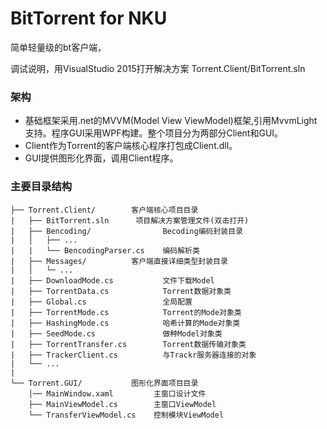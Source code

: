 BitTorrent for NKU
==========
简单轻量级的bt客户端，

调试说明，用VisualStudio 2015打开解决方案 Torrent.Client/BitTorrent.sln

### 架构
* 基础框架采用.net的MVVM(Model View ViewModel)框架,引用MvvmLight支持。程序GUI采用WPF构建。整个项目分为两部分Client和GUI。
* Client作为Torrent的客户端核心程序打包成Client.dll。
* GUI提供图形化界面，调用Client程序。


### 主要目录结构
```
├── Torrent.Client/        客户端核心项目目录
|   ├── BitTorrent.sln      项目解决方案管理文件(双击打开)
|   ├── Bencoding/                Becoding编码封装目录
|   │   ├── ...         
|   |   └── BencodingParser.cs    编码解析类
|   ├── Messages/          客户端直接详细类型封装目录
|   │   └─ ...         
|   ├── DownloadMode.cs           文件下载Model
|   ├── TorrentData.cs            Torrent数据对象类
|   ├── Global.cs                 全局配置
|   ├── TorrentMode.cs            Torrent的Mode对象类
|   ├── HashingMode.cs            哈希计算的Mode对象类
|   ├── SeedMode.cs               做种Model对象类
|   ├── TorrentTransfer.cs        Torrent数据传输对象类
|   ├── TrackerClient.cs          与Trackr服务器连接的对象
|   └── ...
|
└── Torrent.GUI/           图形化界面项目目录
    │── MainWindow.xaml         主窗口设计文件
    ├── MainViewModel.cs        主窗口ViewModel
    └── TransferViewModel.cs    控制模块ViewModel  
```
